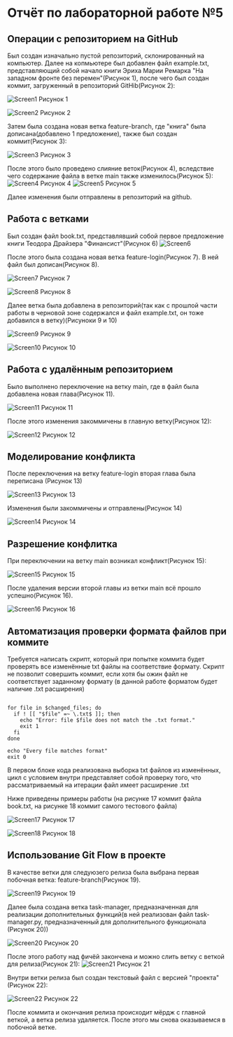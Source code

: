 # Отчёт по лабораторной работе №5

## Операции с репозиторием на GitHub

Был создан изначально пустой репозиторий, склонированный на компьютер. Далее на копмьютере был добавлен файл example.txt, представляющий собой начало книги Эриха Марии Ремарка "На западном фронте без перемен"(Рисунок 1), после чего был создан коммит, загруженный в репозиторий GitHib(Рисунок 2):

![Screen1](Screen1.png)
Рисунок 1

![Screen2](Screen2.png)
Рисунок 2

Затем была создана новая ветка feature-branch, где "книга" была дописана(добавлено 1 предложение), также был создан коммит(Рисунок 3):

![Screen3](Screen3.png)
Рисунок 3

После этого было проведено слияние веток(Рисунок 4), вследствие чего содержание файла в ветке main также изменилось(Рисунок 5):
![Screen4](Screen4.png)
Рисунок 4
![Screen5](Screen5.png)
Рисунок 5

Далее изменения были отправлены в репозиторий на github.

## Работа с ветками

Был создан файл book.txt, представлявший собой первое предложение книги Теодора Драйзера "Финансист"(Рисунок 6)
![Screen6](Screen6.png)

После этого была создана новая ветка feature-login(Рисунок 7). В ней файл был дописан(Рисунок 8).

![Screen7](Screen7.png)
Рисунок 7

![Screen8](Screen8.png)
Рисунок 8

Далее ветка была добавлена в репозиторий(так как с прошлой части работы в черновой зоне содержался и файл example.txt, он тоже добавился в ветку)(Рисуноки 9 и 10)

![Screen9](Screen9.png)
Рисунок 9

![Screen10](Screen10.png)
Рисунок 10

## Работа с удалённым репозиторием

Было выполнено переключение на ветку main, где в файл была добавлена новая глава(Рисунок 11).

![Screen11](Screen11.png)
Рисунок 11

После этого изменения закоммичены в главную ветку(Рисунок 12):

![Screen12](Screen12.png)
Рисунок 12

## Моделирование конфликта

После переключения на ветку feature-login вторая глава была переписана (Рисунок 13)

![Screen13](Screen13.png)
Рисунок 13

Изменения были закоммичены и отправлены(Рисунок 14)

![Screen14](Screen14.png)
Рисунок 14

## Разрешение конфлитка

При переключении на ветку main возникал конфликт(Рисунок 15):

![Screen15](Screen15.png)
Рисунок 15

После удаления версии второй главы из ветки main всё прошло успешно(Рисунок 16).

![Screen16](Screen16.png)
Рисунок 16

## Автоматизация проверки формата файлов при коммите

Требуется написать скрипт, который при попытке коммита будет проверять все изменённые txt файлы на соответствие формату. Скрипт не позволит совершить коммит, если хотя бы ожин файл не соответствует заданному формату (в данной работе форматом будет наличие .txt расширения)

```changed_files=$(git diff --cached --name-only --diff-filter=ACM | grep '\.txt$')

for file in $changed_files; do
  if ! [[ "$file" =~ \.txt$ ]]; then
    echo "Error: file $file does not match the .txt format."
    exit 1
  fi
done

echo "Every file matches format"
exit 0
```
В первом блоке кода реализована выборка txt файлов из изменённых, цикл с условием внутри представляет собой проверку того, что рассматриваемый на итерации файл имеет расширение .txt

Ниже приведены примеры работы (на рисунке 17 коммит файла book.txt, на рисунке 18 коммит самого тестового файла)

![Screen17](Screen17.png)
Рисунок 17

![Screen18](Screen18.png)
Рисунок 18

## Использование Git Flow в проекте

В качестве ветки для следуюзего релиза была выбрана первая побочная ветка: feature-branch(Рисунок 19).

![Screen19](Screen19.png)
Рисунок 19

Далее была создана ветка task-manager, предназначенная для реализации дополнительных функций(в ней реализован файл task-manager.py, предназначенный для дополнительного функционала (Рисунок 20))

![Screen20](Screen20.png)
Рисунок 20

После этого работу над фичёй закончена и можно слить ветку с веткой для релиза(Рисунок 21):
![Screen21](Screen21.png)
Рисунок 21

Внутри ветки релиза был создан текстовый файл с версией "проекта"(Рисунок 22):

![Screen22](Screen22.png)
Рисунок 22

После коммита и окончания релиза происходит мёрдж с главной веткой, а ветка релиза удаляется. После этого мы снова оказываемся в побочной ветке.